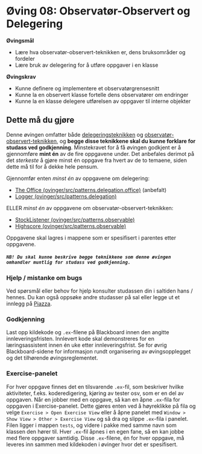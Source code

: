 # Øving 08: Observatør-Observert og Delegering
**Øvingsmål**
* Lære hva observatør-observert-teknikken er, dens bruksområder og fordeler
* Lære bruk av delegering for å utføre oppgaver i en klasse

**Øvingskrav**
* Kunne definere og implementere et observatørgrensesnitt
* Kunne la en observert klasse fortelle dens observatører om endringer
* Kunne la en klasse delegere utførelsen av oppgaver til interne objekter

## Dette må du gjøre
Denne øvingen omfatter både [delegeringsteknikken](https://www.ntnu.no/wiki/display/tdt4100/Delegeringsteknikken) og 
[observatør-observert-teknikken](https://www.ntnu.no/wiki/pages/viewpage.action?pageId=66879660), og **begge disse teknikkene
skal du kunne forklare for studass ved godkjenning**. Minstekravet for å få øvingen 
godkjent er å gjennomføre **mint én** av de fire oppgavene under. Det anbefales derimot på det *sterkeste* å gjøre minst én oppgave 
fra hvert av de to temaene, siden dette må til for å dekke hele pensum.

Gjennomfør enten *minst én* av oppgavene om delegering:
* [The Office (ovinger/src/patterns.delegation.office)](./Office.md) (anbefalt)
* [Logger (ovinger/src/patterns.delegation)](./Logger.md)

ELLER *minst én* av oppgavene om observatør-observert-teknikken:
* [StockListener (ovinger/src/patterns.observable)](./StockListener.md)
* [Highscore (ovinger/src/patterns.observable)](./HighscoreList.md)

Oppgavene skal lagres i mappene som er spesifisert i parentes etter oppgavene.

##### `NB! Du skal kunne beskrive begge teknikkene som denne øvingen omhandler muntlig for studass ved godkjenning.`

### Hjelp / mistanke om bugs
Ved spørsmål eller behov for hjelp konsulter studassen din i saltiden hans / hennes. Du kan også oppsøke andre studasser på sal eller legge ut et innlegg på [Piazza](https://piazza.com/).

### Godkjenning
Last opp kildekode og `.ex`-filene på Blackboard innen den angitte innleveringsfristen. Innlevert kode skal demonstreres for en læringsassistent innen én uke etter innleveringsfrist. Se for øvrig Blackboard-sidene for informasjon rundt organisering av øvingsopplegget og det tilhørende øvingsreglementet.

### Exercise-panelet
For hver oppgave finnes det en tilsvarende `.ex`-fil, som beskriver hvilke aktiviteter, f.eks. koderedigering, kjøring av tester osv, som er en del av oppgaven. Når en jobber med en oppgave, så kan en åpne `.ex`-fila for oppgaven i Exercise-panelet. Dette gjøres enten ved å høyreklikke på fila og velge `Exercise > Open Exercise View` eller å åpne panelet med `Window > Show View > Other > Exercise View` og så dra og slippe `.ex`-fila i panelet. Filen ligger i mappen `tests`, og videre i pakke med samme navn som klassen den hører til. Hver `.ex`-fil åpnes i en egen fane, så en kan jobbe med flere oppgaver samtidig. Disse `.ex`-filene, én for hver oppgave, må leveres inn sammen med kildekoden i øvinger hvor det er spesifisert.
